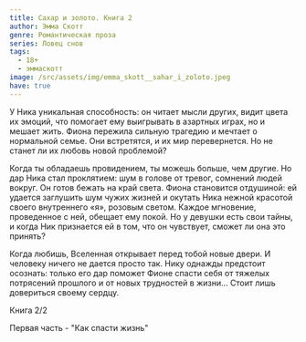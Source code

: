```yaml
---
title: Сахар и золото. Книга 2
author: Эмма Скотт
genre: Романтическая проза
series: Ловец снов
tags:
  - 18+
  - эммаскотт
image: /src/assets/img/emma_skott__sahar_i_zoloto.jpeg
have: true
---
```

У Ника уникальная способность: он читает мысли других, видит цвета их эмоций, что помогает ему выигрывать в азартных играх, но и мешает жить. Фиона пережила сильную трагедию и мечтает о нормальной семье. Они встретятся, и их мир перевернется. Но не станет ли их любовь новой проблемой?

Когда ты обладаешь провидением, ты можешь больше, чем другие. Но дар Ника стал проклятием: шум в голове от тревог, сомнений людей вокруг. Он готов бежать на край света. Фиона становится отдушиной: ей удается заглушить шум чужих жизней и окутать Ника нежной красотой своего внутреннего «я», розовым светом. Каждое мгновение, проведенное с ней, обещает ему покой. Но у девушки есть свои тайны, и когда Ник признается ей в том, что он чувствует, сможет ли она это принять?

Когда любишь, Вселенная открывает перед тобой новые двери. И человеку ничего не дается просто так. Нику однажды предстоит осознать: только его дар поможет Фионе спасти себя от тяжелых потрясений прошлого и от новых трудностей в жизни… Стоит лишь довериться своему сердцу.

Книга 2/2 

Первая часть - "Как спасти жизнь"
